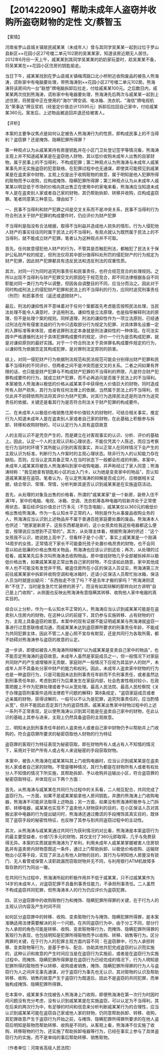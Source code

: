 # 【201422090】帮助未成年人盗窃并收购所盗窃财物的定性 文/蔡智玉

【案情】

河南省罗山县城关镇居民戚某某（未成年人）曾与其同学吴某某一起到过位于罗山县新区××花园小区27号楼二单元102房的吴某某家，知道该房近期无人居住。2012年6月份一天上午，戚某某到其同学吴某某的奶奶家玩耍时，趁吴某某不备，将吴某某在××花园小区住房的钥匙偷走。

当日下午，戚某某找到在罗山县城关镇梅湾路口北小桥附近收购废品的被告人熊海涛，谎称家中有电脑要处理，带熊海涛到××花园小区27号楼二单元102房。熊海涛将该房间内一台"联想"牌电脑拆卸后拉走，付给戚某某100元。之后数日内，戚某某两次找到熊海涛，谎称家中有电器要处理，熊海涛先后两次与戚某某一起到上述住房，将房屋中正在使用的"海尔"牌空调、电冰箱、洗衣机、"海信"牌电视机及"荣事达"牌豆浆机（经鉴定价值总计13595元）拆卸后拉回自己家中，付给戚某某360元。案发后，上述物品被追回并退还给被害人。

【评析】

本案的主要争议焦点是如何认定被告人熊海涛行为的性质，即构成民事上的不当得利？盗窃罪？还是掩饰、隐瞒犯罪所得罪？

第一种观点认为从戚某某持有房屋钥匙并在小区门卫处登记签字等情况看，熊海涛主观上并不知道戚某某是在盗窃他人财物，其以低价收购未成年人出售的自家财物，属于民事上的不当得利，不构成犯罪；第二种观点认为熊海涛与未成年人戚某某事先并无实施盗窃的犯意联络，在犯罪过程中也无通谋，即使其可能预见到戚某某是在盗卖家中财物，主观上仅是出于收购赃物的故意，属于明知是他人犯罪所得的赃物而予以收购，应构成掩饰、隐瞒犯罪所得罪；第三种观点认为从未成年人戚某某以明显低于市场的价格向其出售正在使用中的家电来看，熊海涛应当知道未成年人是在盗卖别人家或者自己家的财物，其仍帮助拆卸、转移并收购，应构成盗窃罪。笔者同意第三种意见。理由如下：

一、民事不当得利和财产犯罪之间是交叉关系而不是冲突关系，民事不当得利行为符合刑法关于财产犯罪的构成要件时，仍应评价为财产犯罪

不当得利是指没有合法根据，取得不当利益并造成他人损失的情形。行为人侵犯他人财产的事实往往同时属于民法上的不当得利，有观点就认为既然属于民法上的不当得利，就不能成立财产犯罪。笔者认为这种观点并不可取。

首先，任何故意侵犯他人财产的行为，不管其是否触犯刑法，都触犯了民法关于保护公私财产权的规定，但刑法仅将其中部分值得科处刑罚的侵犯财产的行为规定为财产犯罪，因此财产犯罪都具有违反民法和违反刑法的双重性质。

其次，对同一行为同时追究刑事责任和民事责任，也符合规范竞合的处理规则。之所以出现不当得利与财产犯罪交叉的原因在于规范竞合，即不同法律根据各自不同职能对同一类行为均予以调整，但因各自调整目的不同，应当分而治之。因此对于同时构成刑法上的侵犯财产犯罪和民法上的不当得利的行为，应同时追究刑事责任（刑罚）和民事责任（返还或退赔财产）。

最后，刑法的谦抑性并不意味着对于任何个案都首先考虑能否按照民法处理，当民法处理不能令人满意时，才适用刑法。谦抑性是立法原理，也是指导解释刑法的原理，但不是处理个案的规则。同样道理，刑法的谦抑性作为一项立法原则，已经通过刑法在所有侵害法益的行为中只选取部分行为规定为犯罪、对具体罪名设置一定的入罪标准等来体现，或者说罪刑法定本身就是刑法谦抑性的一种体现。在司法实践中严格遵循刑法对于具体犯罪构成要件的规定，评价一个行为是否构成犯罪，就是对谦抑原则的最好实践。对于一个符合刑法关于具体罪名构成要件规定的行为，以谦抑性为依据否定其构成犯罪，是对罪刑法定原则的损害。

综上，对同一侵犯财产行为依据刑法规范和民法规范可能会分别得出财产犯罪和民事不当得利的不同评价，但两者之间不是冲突而是交叉的关系。二者之间如果有界限的话，也只能是财产犯罪与不构成财产犯罪的不当得利的界限，凡是符合财产犯罪构成要件的行为，就成立财产犯罪，而不必再追问是否属于民法上的不当得利。本案被告人熊海涛以极低的价格从戚某某手中获得他人价值巨大的财物，同时造成所有人财产损失，其行为没有任何法律上的依据，当然属于民法上的不当得利，但仅此并不妨碍依照刑法将其评价为财产犯罪。对其行为选择民法还是刑法作为追究责任的依据，关键还是看其行为是否符合刑法关于财产犯罪的构成要件。

二、在未成年人以极低价格销售住房中价值较大的财物时，可结合相关事实，推定行为人知道未成年人是在盗卖别人家或者自己家的财物，在此基础上积极参与拆卸、转移和收购财物的，可以认定行为人具有盗窃故意

人的主观认识不是凭空产生的，而是建立在对客观事实的认识、分析、评价的基础上。因此，认定一个人的主观认识和心理状态，不能仅凭其个人陈述，而应当考察在行为当时的环境下其所能认识到的客观事实，并以正常人在同样情况下会产生的主观认识为标准，判断行为人作案时的主观心理状态。除非行为人的认知能力存在缺陷，否则，应当认定其具备正常人在当时状态下一般都会形成的判断。本案中，未成年人戚某某将被告人熊海涛叫到家中收购电器，并声称经过了家人同意；熊海涛辩称："我见她拿有钥匙和小区的出入门卡，以为她是变卖家中的物品"，否认知道戚某某是在盗窃。笔者认为，在认定熊海涛的辩解是否成立时，应根据相关证据，结合常识、常理、常情，分析判断其是否认识到戚某某是在实施盗窃活动。

首先，从处理的对象及出售的价格看，所谓的"戚某某家"是一个新房，装修入住不满1年，家中的电脑、电视、冰箱、空调、洗衣机等各种电器均较新并处于正常使用状态，事后经评估价值总计1万多元（不包含电脑），戚某某仅以360元的极低价格出售给熊海涛。作为一名认知水平正常的人，特别是作为从事废品收购业务的人，熊海涛应当认识到上述物品并不属于普通百姓家庭要处置的废品。熊海涛本人也供述："她家是新房子，这些东西都是新的，这小女孩卖给我这些电器都这么便宜，按理说应当想到不正常的"。其次，从处理主体看，根据熊海涛的供述："这个女孩我不认识，她说她上高中了，但看样子是个小孩"。事实上戚某某是一个刚满14周岁的女孩，正常情况下家长不可能委托孩子处置价格昂贵的财物，也不会同意以如此低廉的价格出售相关物品，熊海涛也应该认识到这些；再次，从处理的过程看，戚某某先后多次叫熊海涛去收购物品，房中值钱财物几乎全部被拆掉并以极低价格出售，如果戚某某是正常出售自己家的财物，不应该如此随意，家中其他成年人也不可能没有发觉并干预。被盗住房所在小区的保洁人员证实，熊海涛第三次前往戚某某家中拆卸并收购空调和电冰箱时，还请小区保洁人员帮忙抬冰箱，保洁人员当时就提出疑问："东西抬走不住了吗？不是去年才搬的家吗？"熊海涛则谎称"不住了，当时是急急忙忙装修的房子"，而没有如其辩解的那样向对方讲明"自己是上门收购"，从侧面也反映出熊海涛有意隐瞒其转移、收购他人家中电器的真实目的。

综合以上分析，作为一名认知水平正常的人，熊海涛应当认识到戚某某可能是在盗卖别人住房内的财物，在这种认识的前提下，其仍参与实施转移、占有财物的行为，主观上具备盗窃的故意。本案中的现有证据不能证明戚某某与熊海涛就盗窃一事进行过意思联络或沟通，而戚某某未达到盗窃罪所要求的刑事责任年龄，不能成为共同犯罪主体，因此不管二人是心照不宣存有默契，还是共同行为各取所需，都不妨碍对熊海涛参与盗窃的故意的认定。

退一步讲，即便如被告人熊海涛所辩解的"以为戚某某是变卖自己家中的物品"，也不能否定熊海涛的盗窃故意。未成年人虽然是家庭成员之一，但一般情况下对家庭共同财产的产生或增殖并无贡献，家庭财产一般情况下应视为其监护人的财产，未成年人并不具备处分家中财产的能力和权利。因此，未成年人盗卖家中财物的行为也是一种盗窃行为，只是可能因未达到刑事责任年龄而不负刑事责任，或者虽然达到刑事责任年龄，考虑到其行为后果发生在家庭内部，社会危害性相对较小，在政策把握上不作为犯罪处理或者予以从宽处理。最高人民法院、最高人民检察院《关于办理盗窃刑事案件适用法律若干问题的解释》第8条规定，"盗窃家庭成员或者近亲属的财物，获得谅解的，一般可以不认为是犯罪，追究刑事责任的，应当酌情从宽"，但并不能因此否定其行为的盗窃性质。戚某某出售家中财物过程中的上述一系列不正常表现，足以使熊海涛认识到其可能是在盗卖自己家中的财物，在此认识的基础上其参与进来，主观上仍然具备盗窃的主观故意。

三、明知未达到刑事责任年龄的人盗卖他人或者自己家中财物仍予以帮助并上门收购的，符合盗窃罪所要求的秘密窃取他人财物的行为特征

盗窃罪的客观行为特征表现为秘密窃取，即在财物所有人或占有人不知情的情况下，采用对于财产所有人或占有人来说秘密的手段获取财物。

本案中，被告人熊海涛在戚某某叫其上门收购电器时，应当认识到戚某某是在盗卖别人家或者自己家的财物。不管是哪种情况，其行为都是在财物所有人或者有权处分人不知情的情况下所实施，其帮助拆卸、予以收购并运输出小区，符合盗窃罪的秘密窃取特征，并体现在以下两个方面：

首先，从熊海涛与戚某某在共同行为过程中的关系看，二人相互配合，共同完成了盗窃行为。一方面，如果不是戚某某偷拿他人房间钥匙，并邀约熊海涛上门收购电器，熊海涛不可能非法取得上述物品；另一方面，如果没有熊海涛积极参与上门拆卸、转移电器，戚某某也实现不了盗卖他人财物获利的目的，在小区保洁人员对其搬出家中电器的行为提出疑问时，熊海涛还通过撒谎的手段掩饰其真实目的，既体现了盗窃手段的秘密性特征，也反映了其参与到共同盗窃过程中的主动性。

其次，从熊海涛与戚某某通过共同行为获利情况的对比看，熊海涛是本案盗窃行为的最主要受益者，价值1万多元的财物，其仅支付了360元即取得，几乎与免费获得无异。本案的实质就是熊海涛为了牟利，利用未成年人戚某某掌握被害人住房钥匙并有盗卖房内财物意图这一条件，通过上门帮助拆卸、以极低价格收购、运输财物出小区等手段，实现了非法占有他人财物的目的，其行为与明知他人房屋没有锁门、无人看管或保管人渎职疏漏而窃取财物并无不同，与利用银行ATM机故障多取存款的行为同出一辙。

在共同行为过程中，熊海涛所起的积极作用并不低于戚某某，只不过戚某某作为14岁的未成年人，对盗窃犯罪不具备刑事责任能力，不承担刑事责任。二人虽然不构成盗窃共同犯罪，但熊海涛本人的行为仍应评价为盗窃犯罪。

四、区分盗窃罪中的收购赃物行为和掩饰、隐瞒犯罪所得罪的关键，在于行为人的主观认识内容及产生时间不同

如何区分盗窃罪中的转移、收购、变卖赃物行为与掩饰、隐瞒犯罪所得罪，是本案准确适用法律需要解决的另一个问题。在共同盗窃行为中，由于分工不同，部分行为人承担的角色可能是转移、收购、变卖赃物等行为，而掩饰、隐瞒犯罪所得罪的客观行为表现，也包括明知是犯罪所得赃物而予以收购、转移、销售等行为。区分两罪的关键，在于行为人的犯罪主观方面内容不同：在盗窃罪中，行为人承担转移、变卖赃物等行为，是基于参与、配合、协助其他共犯完成盗窃的认识而实施的，这种认识和故意的产生时间应当是在盗窃行为实施前，或者是在盗窃行为实施过程中。而掩饰、隐瞒犯罪所得罪是在盗窃行为已经完成的情况下，行为人明知是犯罪所得的赃物而予以转移、收购或者销售，掩饰、隐瞒犯罪所得罪的行为人与盗窃行为人之间并无事先通谋，对于盗窃行为事先也无认识，其对赃物的认识及帮助转移、收购、销售的故意产生于盗窃行为既遂后，因此不是盗窃的共同犯罪，而单独构成掩饰、隐瞒犯罪所得罪。

在本案中，戚某某多次找被告人熊海涛上门收购，即便熊海涛在第一次行为时因时间问题没有充分考虑，没有认识到戚某某是在实施盗窃，可以认定为不当得利，其在后来的两次行为中，有足够的时间和信息来分析判断戚某某行为的合理性，应当认识到戚某某可能在盗窃自己家或他人家的财物，仍同意帮助拆卸、转移、收购，其犯罪故意产生于盗窃行为开始之前，与掩饰、隐瞒犯罪所得罪所要求的在他人盗窃后明知是赃物而帮助转移、收购是不同的。从客观上看，熊海涛不仅实施了收购、转移赃物的行为，还实施了帮助拆卸电器等行为，已经在事实上参与了具体盗窃行为的实施，而不是单纯的事后帮助转移、销售赃物。

（作者单位：河南省高级人民法院）